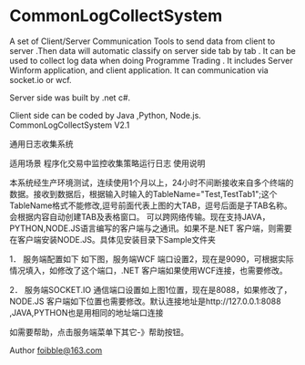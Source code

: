 # CommonLogCollectSystem
A set of Client/Server Communication Tools to send data from client to server .Then data will automatic classify on server side tab by tab .
It can be used to collect log data when doing Programme Trading . 
It includes Server Winform application, and client application.
It can communication via socket.io or wcf.

Server side was built by .net c#.

Client side can be coded by Java ,Python, Node.js.
CommonLogCollectSystem V2.1

通用日志收集系统

适用场景 程序化交易中监控收集策略运行日志
使用说明

 
 
本系统经生产环境测试，连续使用1个月以上，24小时不间断接收来自多个终端的数据。接收到数据后，根据输入时输入的TableName="Test,TestTab1";这个TableName格式不能修改,逗号前面代表上图的大TAB，逗号后面是子TAB名称。会根据内容自动创建TAB及表格窗口。
可以跨网络传输。现在支持JAVA，PYTHON,NODE.JS语言编写的客户端与之通讯。如果不是.NET 客户端，则需要在客户端安装NODE.JS。具体见安装目录下Sample文件夹
 

1．	服务端配置如下 
如下图，服务端WCF 端口设置2，现在是9090，可根据实际情况填入，如修改了这个端口，.NET 客户端如果使用WCF连接，也需要修改。
 

2．	服务端SOCKET.IO 通信端口设置如上图1位置，现在是8088，如果修改了，NODE.JS 客户端如下位置也需要修改。默认连接地址是http://127.0.0.1:8088  ,JAVA,PYTHON也是用相同的地址端口连接
 

如需要帮助，点击服务端菜单下其它-》帮助按钮。


Author
foibble@163.com


